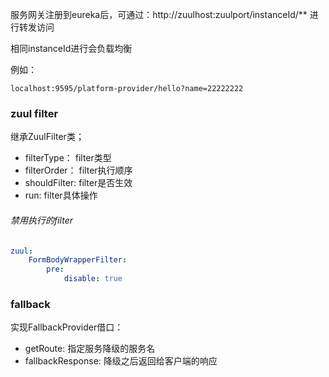 
服务网关注册到eureka后，可通过：http://zuulhost:zuulport/instanceId/** 进行转发访问

相同instanceId进行会负载均衡

例如：
```http request
localhost:9595/platform-provider/hello?name=22222222
```

### zuul filter
继承ZuulFilter类；
- filterType： filter类型
- filterOrder： filter执行顺序
- shouldFilter: filter是否生效
- run: filter具体操作

###### 禁用执行的filter
```yaml
zuul:
	FormBodyWrapperFilter:
		pre:
			disable: true
```

### fallback
实现FallbackProvider借口：
- getRoute: 指定服务降级的服务名
- fallbackResponse: 降级之后返回给客户端的响应 
